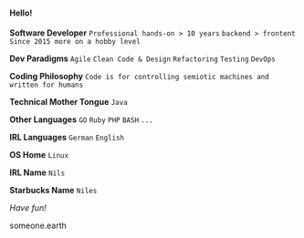 #### Hello!

**Software Developer**
`Professional hands-on > 10 years`
`backend > frontent`
`Since 2015 more on a hobby level`

**Dev Paradigms**
`Agile` `Clean Code & Design` `Refactoring` `Testing` `DevOps`

**Coding Philosophy**
`Code is for controlling semiotic machines and written for humans`

**Technical Mother Tongue**
`Java`

**Other Languages**
`GO` `Ruby` `PHP` `BASH` `...`

**IRL Languages**
`German` `English`

**OS Home**
`Linux`

**IRL Name**
`Nils`

**Starbucks Name**
`Niles`

*Have fun!*

someone.earth

